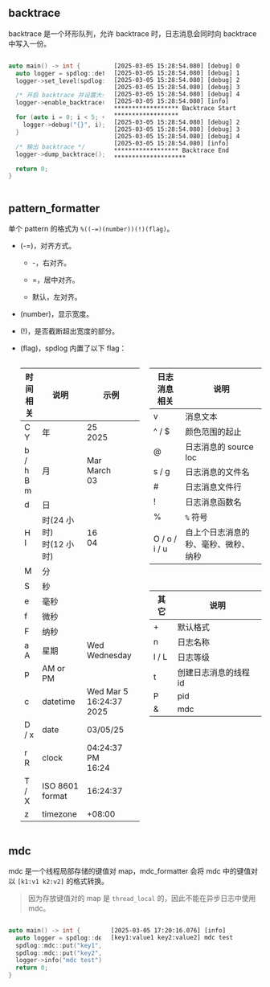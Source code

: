 ## backtrace

backtrace 是一个环形队列，允许 backtrace 时，日志消息会同时向 backtrace 中写入一份。

<div style = "display:flex;gap:20px;">

```cpp
auto main() -> int {
  auto logger = spdlog::default_logger();
  logger->set_level(spdlog::level::debug);

  /* 开启 backtrace 并设置大小，且后面的日志会覆盖之前的日志 */
  logger->enable_backtrace(3);

  for (auto i = 0; i < 5; ++i) {
    logger->debug("{}", i);
  }

  /* 输出 backtrace */
  logger->dump_backtrace();

  return 0;
}
```

```shell
[2025-03-05 15:28:54.080] [debug] 0
[2025-03-05 15:28:54.080] [debug] 1
[2025-03-05 15:28:54.080] [debug] 2
[2025-03-05 15:28:54.080] [debug] 3
[2025-03-05 15:28:54.080] [debug] 4
[2025-03-05 15:28:54.080] [info] ****************** Backtrace Start ******************
[2025-03-05 15:28:54.080] [debug] 2
[2025-03-05 15:28:54.080] [debug] 3
[2025-03-05 15:28:54.080] [debug] 4
[2025-03-05 15:28:54.080] [info] ****************** Backtrace End ********************
```

</div>

## pattern_formatter

单个 pattern 的格式为 `%((-=)(number))(!)(flag)`。

- (-=)，对齐方式。

  - \-，右对齐。

  - =，居中对齐。

  - 默认，左对齐。

- (number)，显示宽度。

- (!)，是否截断超出宽度的部分。

- (flag)，spdlog 内置了以下 flag：

  <div style="display:flex;gap:20px;">
  <div>

  | 时间相关            | 说明                       | 示例                    |
  | ------------------- | -------------------------- | ----------------------- |
  | C <br> Y            | 年                         | 25 <br> 2025            |
  | b / h <br> B <br> m | 月                         | Mar <br> March <br> 03  |
  | d                   | 日                         |                         |
  | H <br> I            | 时(24 小时)<br>时(12 小时) | 16 <br> 04              |
  | M                   | 分                         |                         |
  | S                   | 秒                         |                         |
  | e                   | 毫秒                       |                         |
  | f                   | 微秒                       |                         |
  | F                   | 纳秒                       |                         |
  | a <br> A            | 星期                       | Wed <br> Wednesday      |
  | p                   | AM or PM                   |                         |
  | c                   | datetime                   | Wed Mar 5 16:24:37 2025 |
  | D / x               | date                       | 03/05/25                |
  | r <br> R            | clock                      | 04:24:37 PM <br> 16:24  |
  | T / X               | ISO 8601 format            | 16:24:37                |
  | z                   | timezone                   | +08:00                  |

  </div>
  <div style="display:flex;flex-direction:column;gap:20px;">
  <div>

  | 日志消息相关  | 说明                                 |
  | ------------- | ------------------------------------ |
  | v             | 消息文本                             |
  | ^ / $         | 颜色范围的起止                       |
  | @             | 日志消息的 source loc                |
  | s / g         | 日志消息的文件名                     |
  | #             | 日志消息文件行                       |
  | !             | 日志消息函数名                       |
  | %             | `%` 符号                             |
  | O / o / i / u | 自上个日志消息的秒、毫秒、微秒、纳秒 |

  </div>
  <div>

  | 其它  | 说明                  |
  | ----- | --------------------- |
  | +     | 默认格式              |
  | n     | 日志名称              |
  | l / L | 日志等级              |
  | t     | 创建日志消息的线程 id |
  | P     | pid                   |
  | &     | mdc                   |

  </div>
  </div>
  </div>

## mdc

mdc 是一个线程局部存储的键值对 map，mdc_formatter 会将 mdc 中的键值对以 `[k1:v1 k2:v2]` 的格式转换。

> 因为存放键值对的 map 是 `thread_local` 的，因此不能在异步日志中使用 mdc。

<div style="display:flex;gap:20px;">

```cpp
auto main() -> int {
  auto logger = spdlog::default_logger();
  spdlog::mdc::put("key1", "value1");
  spdlog::mdc::put("key2", "value2");
  logger->info("mdc test");
  return 0;
}
```

```shell
[2025-03-05 17:20:16.076] [info] [key1:value1 key2:value2] mdc test
```

</div>

